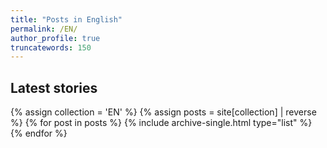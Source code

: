 ```yaml
---
title: "Posts in English"
permalink: /EN/
author_profile: true
truncatewords: 150 
---
```



## Latest stories

<div class="grid__wrapper">
  {% assign collection = 'EN' %}
  {% assign posts = site[collection] | reverse %}
  {% for post in posts %}
    {% include archive-single.html type="list" %}
  {% endfor %}
</div>